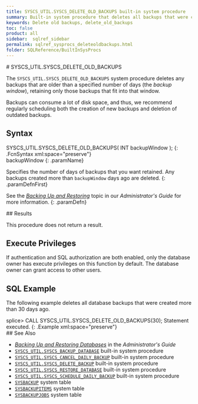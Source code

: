 ```yaml
---
title: SYSCS_UTIL.SYSCS_DELETE_OLD_BACKUPS built-in system procedure
summary: Built-in system procedure that deletes all backups that were created more than a certain number of days ago.
keywords: Delete old backups, delete_old_backups
toc: false
product: all
sidebar:  sqlref_sidebar
permalink: sqlref_sysprocs_deleteoldbackups.html
folder: SQLReference/BuiltInSysProcs
---
```

<section>
<div class="TopicContent" data-swiftype-index="true" markdown="1">
# SYSCS_UTIL.SYSCS_DELETE_OLD_BACKUPS

The `SYSCS_UTIL.SYSCS_DELETE_OLD_BACKUPS` system procedure deletes any
backups that are older than a specified number of days (the *backup
window*), retaining only those backups that fit into that window.

Backups can consume a lot of disk space, and thus, we recommend
regularly scheduling both the creation of new backups and deletion of
outdated backups.

## Syntax

<div class="fcnWrapperWide" markdown="1">
    SYSCS_UTIL.SYSCS_DELETE_OLD_BACKUPS( INT backupWindow ); 
{: .FcnSyntax xml:space="preserve"}

</div>
<div class="paramList" markdown="1">
backupWindow
{: .paramName}

Specifies the number of days of backups that you want retained. Any
backups created more than `backupWindow` days ago are deleted.
{: .paramDefnFirst}

See the [*Backing Up and Restoring*](onprem_admin_backingup.html) topic
in our *Administrator's Guide* for more information.
{: .paramDefn}

</div>
## Results

This procedure does not return a result.

## Execute Privileges

If authentication and SQL authorization are both enabled, only the
database owner has execute privileges on this function by default. The
database owner can grant access to other users.

## SQL Example

The following example deletes all database backups that were created
more than 30 days ago.

<div class="preWrapperWide" markdown="1">
    splice> CALL SYSCS_UTIL.SYSCS_DELETE_OLD_BACKUPS(30);
    Statement executed.
{: .Example xml:space="preserve"}

</div>
## See Also

* [*Backing Up and Restoring Databases*](onprem_admin_backingup.html) in
  the *Administrator's Guide*
* [`SYSCS_UTIL.SYSCS_BACKUP_DATABASE`](sqlref_sysprocs_backupdb.html)
  built-in system procedure
* [`SYSCS_UTIL.SYSCS_CANCEL_DAILY_BACKUP`](sqlref_sysprocs_canceldailybackup.html)
  built-in system procedure
* [`SYSCS_UTIL.SYSCS_DELETE_BACKUP`](sqlref_sysprocs_deletebackup.html)
  built-in system procedure
* [`SYSCS_UTIL.SYSCS_RESTORE_DATABASE`](sqlref_sysprocs_restoredb.html)
  built-in system procedure
* [`SYSCS_UTIL.SYSCS_SCHEDULE_DAILY_BACKUP`](sqlref_sysprocs_scheduledailybackup.html)
  built-in system procedure
* [`SYSBACKUP`](sqlref_systables_sysbackup.html) system table
* [`SYSBACKUPITEMS`](sqlref_systables_sysbackupitems.html) system table
* [`SYSBACKUPJOBS`](sqlref_systables_sysbackupjobs.html) system table

</div>
</section>

